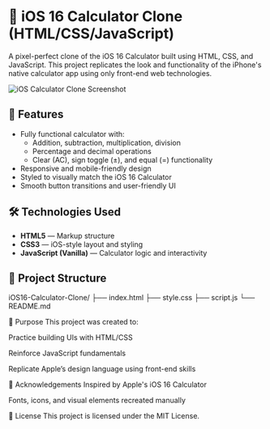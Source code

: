# 📱 iOS 16 Calculator Clone (HTML/CSS/JavaScript)

A pixel-perfect clone of the iOS 16 Calculator built using HTML, CSS, and JavaScript. This project replicates the look and functionality of the iPhone's native calculator app using only front-end web technologies.

![iOS Calculator Clone Screenshot](screenshot.png) <!-- Replace with your screenshot -->

## 🚀 Features

- Fully functional calculator with:
  - Addition, subtraction, multiplication, division
  - Percentage and decimal operations
  - Clear (AC), sign toggle (±), and equal (=) functionality
- Responsive and mobile-friendly design
- Styled to visually match the iOS 16 Calculator
- Smooth button transitions and user-friendly UI

## 🛠 Technologies Used

- **HTML5** — Markup structure
- **CSS3** — iOS-style layout and styling
- **JavaScript (Vanilla)** — Calculator logic and interactivity

## 📂 Project Structure
iOS16-Calculator-Clone/
├── index.html
├── style.css
├── script.js
└── README.md

🎯 Purpose
This project was created to:

Practice building UIs with HTML/CSS

Reinforce JavaScript fundamentals

Replicate Apple’s design language using front-end skills

🙌 Acknowledgements
Inspired by Apple's iOS 16 Calculator

Fonts, icons, and visual elements recreated manually

📄 License
This project is licensed under the MIT License.

